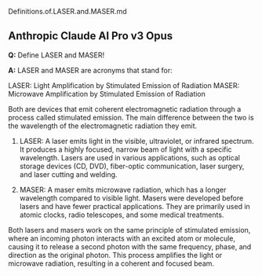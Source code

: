 Definitions.of.LASER.and.MASER.md

## Anthropic Claude AI Pro v3 Opus 

**Q:** Define LASER and MASER!​​​​​​​​​​​​​​​​

**A:** LASER and MASER are acronyms that stand for:

LASER: Light Amplification by Stimulated Emission of Radiation
MASER: Microwave Amplification by Stimulated Emission of Radiation

Both are devices that emit coherent electromagnetic radiation through a process called stimulated emission. The main difference between the two is the wavelength of the electromagnetic radiation they emit.

1. LASER: A laser emits light in the visible, ultraviolet, or infrared spectrum. It produces a highly focused, narrow beam of light with a specific wavelength. Lasers are used in various applications, such as optical storage devices (CD, DVD), fiber-optic communication, laser surgery, and laser cutting and welding.

2. MASER: A maser emits microwave radiation, which has a longer wavelength compared to visible light. Masers were developed before lasers and have fewer practical applications. They are primarily used in atomic clocks, radio telescopes, and some medical treatments.

Both lasers and masers work on the same principle of stimulated emission, where an incoming photon interacts with an excited atom or molecule, causing it to release a second photon with the same frequency, phase, and direction as the original photon. This process amplifies the light or microwave radiation, resulting in a coherent and focused beam.​​​​​​​​​​​​​​​​
